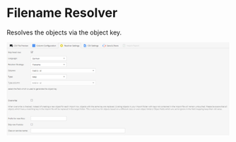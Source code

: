 # Filename Resolver

Resolves the objects via the object key.

![Settings](../../../img/csvimport/filename_resolver.png)

